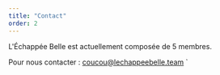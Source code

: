 ```yaml
---
title: "Contact"
order: 2
---
```

L'Échappée Belle est actuellement composée de 5 membres.

Pour nous contacter : [coucou@lechappeebelle.team](mailto:coucou@lechappeebelle.team)
`
